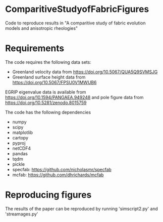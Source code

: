 # ComparitiveStudyofFabricFigures
Code to reproduce results in "A comparitive study of fabric evolution models and anisotropic rheologies"

# Requirements

The code requires the following data sets:

- Greenland velocity data from https://doi.org/10.5067/QUA5Q9SVMSJG
- Greenland surface height data from https://doi.org/10.5067/FPSU0V1MWUB6

EGRIP eigenvalue data is available from https://doi.org/10.1594/PANGAEA.949248 and pole figure data from https://doi.org/10.5281/zenodo.8015759

The code has the following dependencies

- numpy
- scipy
- matplotlib
- cartopy
- pyproj
- netCDF4
- pandas
- tqdm
- pickle
- specfab: https://github.com/nicholasmr/specfab
- mcfab: https://github.com/dhrichards/mcfab


# Reproducing figures


The results of the paper can be reproduced by running 'simscript2.py' and 'streamages.py'



